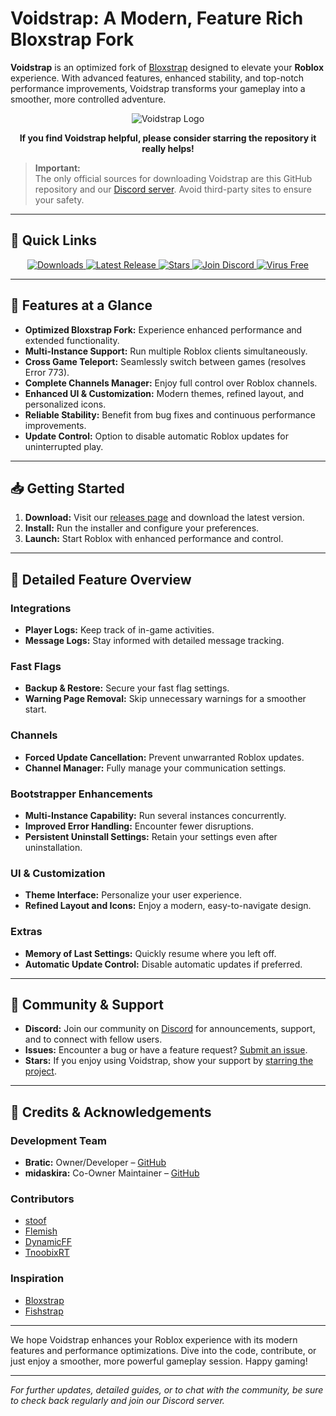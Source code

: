 # Voidstrap: A Modern, Feature Rich Bloxstrap Fork

**Voidstrap** is an optimized fork of [Bloxstrap](https://github.com/bloxstraplabs/bloxstrap) designed to elevate your **Roblox** experience. With advanced features, enhanced stability, and top-notch performance improvements, Voidstrap transforms your gameplay into a smoother, more controlled adventure.

<p align="center">
  <img src="https://github.com/midaskira/Voidstrap/blob/main/Images/Voidstrap-full-light.png" alt="Voidstrap Logo">
</p>

<p align="center"><strong>If you find Voidstrap helpful, please consider starring the repository it really helps!</strong></p>

> **Important:**  
> The only official sources for downloading Voidstrap are this GitHub repository and our [Discord server](https://discord.gg/PE8ZeNSdS2). Avoid third-party sites to ensure your safety.

---

## 🚀 Quick Links

<p align="center">
  <a href="https://github.com/midaskira/Voidstrap/releases">
    <img src="https://img.shields.io/github/downloads/midaskira/Voidstrap/total?color=981bfe&label=Downloads" alt="Downloads">
  </a>
  <a href="https://github.com/midaskira/Voidstrap/releases">
    <img src="https://img.shields.io/github/v/release/midaskira/Voidstrap?color=7a39fb&label=Latest" alt="Latest Release">
  </a>
  <a href="https://github.com/midaskira/Voidstrap/stargazers">
    <img src="https://img.shields.io/github/stars/midaskira/Voidstrap?color=FFD700&label=Stars" alt="Stars">
  </a>
  <a href="https://discord.gg/kyh25qeRVp">
    <img src="https://img.shields.io/discord/1368499843084845076?logo=discord&logoColor=white&label=Discord&color=4d3dff" alt="Join Discord">
  </a>
  <a href="https://opentip.kaspersky.com/87EBA70EE3385DE38C2A705499B4899E4CEF6C6734C83632C4A5D6C33C84CD88/results?tab=upload">
    <img src="https://img.shields.io/badge/Virus%20Free-✔️-00B140" alt="Virus Free">
  </a>
</p>

---

## 🔧 Features at a Glance

- **Optimized Bloxstrap Fork:** Experience enhanced performance and extended functionality.
- **Multi-Instance Support:** Run multiple Roblox clients simultaneously.
- **Cross Game Teleport:** Seamlessly switch between games (resolves Error 773).
- **Complete Channels Manager:** Enjoy full control over Roblox channels.
- **Enhanced UI & Customization:** Modern themes, refined layout, and personalized icons.
- **Reliable Stability:** Benefit from bug fixes and continuous performance improvements.
- **Update Control:** Option to disable automatic Roblox updates for uninterrupted play.

---

## 📥 Getting Started

1. **Download:** Visit our [releases page](https://github.com/midaskira/Voidstrap/releases) and download the latest version.
2. **Install:** Run the installer and configure your preferences.
3. **Launch:** Start Roblox with enhanced performance and control.

---

## 🧩 Detailed Feature Overview

### Integrations
- **Player Logs:** Keep track of in-game activities.
- **Message Logs:** Stay informed with detailed message tracking.

### Fast Flags
- **Backup & Restore:** Secure your fast flag settings.
- **Warning Page Removal:** Skip unnecessary warnings for a smoother start.

### Channels
- **Forced Update Cancellation:** Prevent unwarranted Roblox updates.
- **Channel Manager:** Fully manage your communication settings.

### Bootstrapper Enhancements
- **Multi-Instance Capability:** Run several instances concurrently.
- **Improved Error Handling:** Encounter fewer disruptions.
- **Persistent Uninstall Settings:** Retain your settings even after uninstallation.

### UI & Customization
- **Theme Interface:** Personalize your user experience.
- **Refined Layout and Icons:** Enjoy a modern, easy-to-navigate design.

### Extras
- **Memory of Last Settings:** Quickly resume where you left off.
- **Automatic Update Control:** Disable automatic updates if preferred.

---

## 🧠 Community & Support

- **Discord:** Join our community on [Discord](https://discord.gg/8ZVvFTmMR8) for announcements, support, and to connect with fellow users.
- **Issues:** Encounter a bug or have a feature request? [Submit an issue](https://github.com/midaskira/Voidstrap/issues).
- **Stars:** If you enjoy using Voidstrap, show your support by [starring the project](https://github.com/midaskira/Voidstrap).

---

## 🙌 Credits & Acknowledgements

### Development Team
- **Bratic:** Owner/Developer – [GitHub](https://github.com/nobadboy)
- **midaskira:** Co-Owner Maintainer – [GitHub](https://github.com/midaskira)

### Contributors
- [stoof](https://github.com/stoofis)
- [Flemish](https://github.com/LeventGameing)
- [DynamicFF](https://github.com/DynamicFastFlag)
- [TnoobixRT](https://github.com/TnoobixRT)

### Inspiration
- [Bloxstrap](https://github.com/bloxstraplabs/bloxstrap)
- [Fishstrap](https://github.com/fishstrap/fishstrap)

---

We hope Voidstrap enhances your Roblox experience with its modern features and performance optimizations. Dive into the code, contribute, or just enjoy a smoother, more powerful gameplay session. Happy gaming!

---

*For further updates, detailed guides, or to chat with the community, be sure to check back regularly and join our Discord server.*
